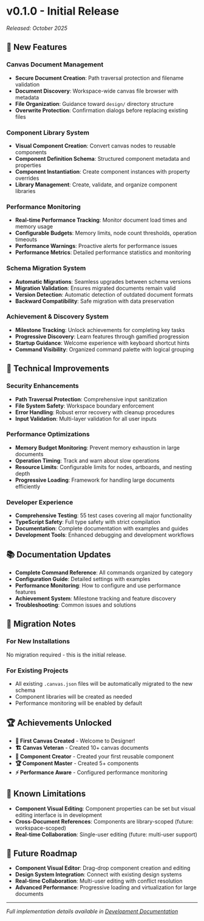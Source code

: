 # v0.1.0 - Initial Release

*Released: October 2025*

## 🎨 New Features

### Canvas Document Management
- **Secure Document Creation**: Path traversal protection and filename validation
- **Document Discovery**: Workspace-wide canvas file browser with metadata
- **File Organization**: Guidance toward `design/` directory structure
- **Overwrite Protection**: Confirmation dialogs before replacing existing files

### Component Library System
- **Visual Component Creation**: Convert canvas nodes to reusable components
- **Component Definition Schema**: Structured component metadata and properties
- **Component Instantiation**: Create component instances with property overrides
- **Library Management**: Create, validate, and organize component libraries

### Performance Monitoring
- **Real-time Performance Tracking**: Monitor document load times and memory usage
- **Configurable Budgets**: Memory limits, node count thresholds, operation timeouts
- **Performance Warnings**: Proactive alerts for performance issues
- **Performance Metrics**: Detailed performance statistics and monitoring

### Schema Migration System
- **Automatic Migrations**: Seamless upgrades between schema versions
- **Migration Validation**: Ensures migrated documents remain valid
- **Version Detection**: Automatic detection of outdated document formats
- **Backward Compatibility**: Safe migration with data preservation

### Achievement & Discovery System
- **Milestone Tracking**: Unlock achievements for completing key tasks
- **Progressive Discovery**: Learn features through gamified progression
- **Startup Guidance**: Welcome experience with keyboard shortcut hints
- **Command Visibility**: Organized command palette with logical grouping

## 🔧 Technical Improvements

### Security Enhancements
- **Path Traversal Protection**: Comprehensive input sanitization
- **File System Safety**: Workspace boundary enforcement
- **Error Handling**: Robust error recovery with cleanup procedures
- **Input Validation**: Multi-layer validation for all user inputs

### Performance Optimizations
- **Memory Budget Monitoring**: Prevent memory exhaustion in large documents
- **Operation Timing**: Track and warn about slow operations
- **Resource Limits**: Configurable limits for nodes, artboards, and nesting depth
- **Progressive Loading**: Framework for handling large documents efficiently

### Developer Experience
- **Comprehensive Testing**: 55 test cases covering all major functionality
- **TypeScript Safety**: Full type safety with strict compilation
- **Documentation**: Complete documentation with examples and guides
- **Development Tools**: Enhanced debugging and development workflows

## 📚 Documentation Updates

- **Complete Command Reference**: All commands organized by category
- **Configuration Guide**: Detailed settings with examples
- **Performance Monitoring**: How to configure and use performance features
- **Achievement System**: Milestone tracking and feature discovery
- **Troubleshooting**: Common issues and solutions

## 🔄 Migration Notes

### For New Installations
No migration required - this is the initial release.

### For Existing Projects
- All existing `.canvas.json` files will be automatically migrated to the new schema
- Component libraries will be created as needed
- Performance monitoring will be enabled by default

## 🏆 Achievements Unlocked

- **🎨 First Canvas Created** - Welcome to Designer!
- **🏗️ Canvas Veteran** - Created 10+ canvas documents
- **🧩 Component Creator** - Created your first reusable component
- **🏆 Component Master** - Created 5+ components
- **⚡ Performance Aware** - Configured performance monitoring

## 🎯 Known Limitations

- **Component Visual Editing**: Component properties can be set but visual editing interface is in development
- **Cross-Document References**: Components are library-scoped (future: workspace-scoped)
- **Real-time Collaboration**: Single-user editing (future: multi-user support)

## 🔮 Future Roadmap

- **Component Visual Editor**: Drag-drop component creation and editing
- **Design System Integration**: Connect with existing design systems
- **Real-time Collaboration**: Multi-user editing with conflict resolution
- **Advanced Performance**: Progressive loading and virtualization for large documents

---

*Full implementation details available in [Development Documentation](../development/)*
